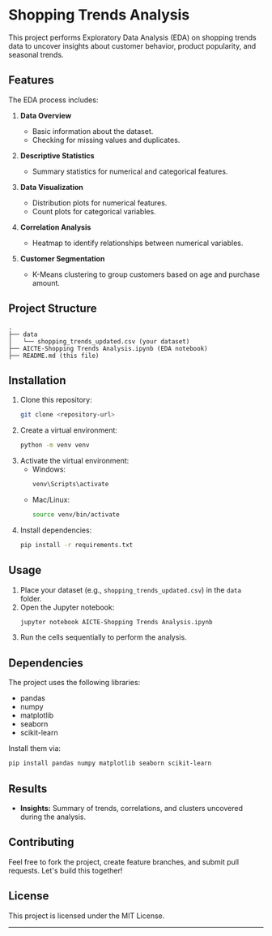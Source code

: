 # Shopping Trends Analysis

This project performs Exploratory Data Analysis (EDA) on shopping trends data to uncover insights about customer behavior, product popularity, and seasonal trends.

## Features

The EDA process includes:

1. **Data Overview**
   - Basic information about the dataset.
   - Checking for missing values and duplicates.

2. **Descriptive Statistics**
   - Summary statistics for numerical and categorical features.

3. **Data Visualization**
   - Distribution plots for numerical features.
   - Count plots for categorical variables.

4. **Correlation Analysis**
   - Heatmap to identify relationships between numerical variables.

5. **Customer Segmentation**
   - K-Means clustering to group customers based on age and purchase amount.

## Project Structure

```
.
├── data
│   └── shopping_trends_updated.csv (your dataset)
├── AICTE-Shopping Trends Analysis.ipynb (EDA notebook)
├── README.md (this file)
```

## Installation

1. Clone this repository:
   ```bash
   git clone <repository-url>
   ```
2. Create a virtual environment:
   ```bash
   python -m venv venv
   ```
3. Activate the virtual environment:
   - Windows:
     ```bash
     venv\Scripts\activate
     ```
   - Mac/Linux:
     ```bash
     source venv/bin/activate
     ```
4. Install dependencies:
   ```bash
   pip install -r requirements.txt
   ```

## Usage

1. Place your dataset (e.g., `shopping_trends_updated.csv`) in the `data` folder.
2. Open the Jupyter notebook:
   ```bash
   jupyter notebook AICTE-Shopping Trends Analysis.ipynb
   ```
3. Run the cells sequentially to perform the analysis.

## Dependencies

The project uses the following libraries:
- pandas
- numpy
- matplotlib
- seaborn
- scikit-learn

Install them via:
```bash
pip install pandas numpy matplotlib seaborn scikit-learn
```

## Results

- **Insights:** Summary of trends, correlations, and clusters uncovered during the analysis.

## Contributing

Feel free to fork the project, create feature branches, and submit pull requests. Let's build this together!

## License

This project is licensed under the MIT License.

---
